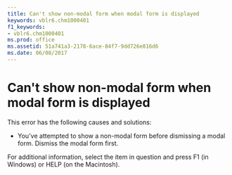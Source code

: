 ```yaml
---
title: Can't show non-modal form when modal form is displayed
keywords: vblr6.chm1000401
f1_keywords:
- vblr6.chm1000401
ms.prod: office
ms.assetid: 51a741a3-2178-6ace-84f7-9dd726e816d6
ms.date: 06/08/2017
---
```



# Can't show non-modal form when modal form is displayed

This error has the following causes and solutions:



- You've attempted to show a non-modal form before dismissing a modal form. Dismiss the modal form first.
    

For additional information, select the item in question and press F1 (in Windows) or HELP (on the Macintosh).


